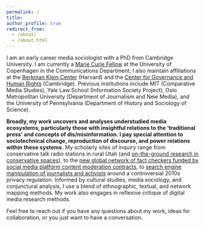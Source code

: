 ```yaml
---
permalink: /
title: 
author_profile: true
redirect_from: 
  - /about/
  - /about.html
---
```

I am an early career media sociologist with a PhD from Cambridge University. I am currently a [Marie Curie Fellow](https://cordis.europa.eu/project/id/101109725) at the University of Copenhagen in the Communications Department; I also maintain affiliations at the [Berkman Klein Center](https://cyber.harvard.edu/people/rebekah-larsen) (Harvard) and the [Center for Governance and Human Rights](https://www.cghr.polis.cam.ac.uk/people/dr-rebekah-larsen/) (Cambridge). Previous institutions include MIT (Comparative Media Studies), Yale Law School (Information Society Project), Oslo Metropolitan University (Department of Journalism and New Media), and the University of Pennsylvania (Department of History and Sociology of Science).

<b>Broadly, my work uncovers and analyses understudied media ecosystems, particularly those with insightful relations to the ‘traditional press’ and concepts of dis/misinformation. I pay special attention to sociotechnical change, reproduction of discourse, and power relations within these systems.</b> My scholarly sites of inquiry range from conservative talk radio stations in rural Utah (and [on-the-ground research in conservative spaces](https://researchwiththeright.wordpress.com/)), to the [new global network of fact checkers funded by social media platform content moderation contracts](https://ijoc.org/index.php/ijoc/article/view/19851), to [search engine manipulation of journalists and activists](https://journals.sagepub.com/doi/full/10.1177/1461444820912534) around a controversial 2010s privacy regulation. Informed by cultural studies, media sociology, and conjunctural analysis, I use a blend of ethnographic, textual, and network mapping methods. My work also engages in reflexive critique of digital media research methods.

 
Feel free to reach out if you have any questions about my work, ideas for collaboration, or you just want to have a conversation. 



